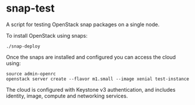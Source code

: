 # snap-test

A script for testing OpenStack snap packages on a single node.

To install OpenStack using snaps:

    ./snap-deploy

Once the snaps are installed and configured you can access the
cloud using:

    source admin-openrc
    openstack server create --flavor m1.small --image xenial test-instance

The cloud is configured with Keystone v3 authentication, and includes
identity, image, compute and networking services.
